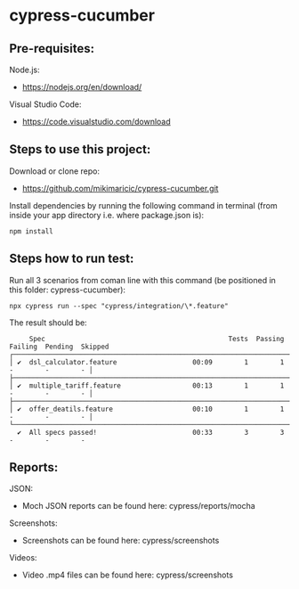 # cypress-cucumber

## Pre-requisites:

Node.js:

- https://nodejs.org/en/download/

Visual Studio Code:

- https://code.visualstudio.com/download

## Steps to use this project:

Download or clone repo:

- https://github.com/mikimaricic/cypress-cucumber.git

Install dependencies by running the following command in terminal (from inside your app directory i.e. where package.json is):

```
npm install
```

## Steps how to run test:

Run all 3 scenarios from coman line with this command (be positioned in this folder: cypress-cucumber):

```
npx cypress run --spec "cypress/integration/\*.feature"
```

The result should be:

```
     Spec                                              Tests  Passing  Failing  Pending  Skipped
┌────────────────────────────────────────────────────────────────────────────────────────────────┐
│ ✔  dsl_calculator.feature                   00:09        1        1        -        -        - │
├────────────────────────────────────────────────────────────────────────────────────────────────┤
│ ✔  multiple_tariff.feature                  00:13        1        1        -        -        - │
├────────────────────────────────────────────────────────────────────────────────────────────────┤
│ ✔  offer_deatils.feature                    00:10        1        1        -        -        - │
└────────────────────────────────────────────────────────────────────────────────────────────────┘
  ✔  All specs passed!                        00:33        3        3        -        -        -
```

## Reports:

JSON:

- Moch JSON reports can be found here: cypress/reports/mocha

Screenshots:

- Screenshots can be found here: cypress/screenshots

Videos:

- Video .mp4 files can be found here: cypress/screenshots
